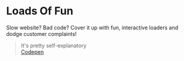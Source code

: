 # Loads Of Fun

Slow website? Bad code? Cover it up with fun, interactive loaders and dodge customer complaints!

> It's pretty self-explanatory \
> [Codepen](https://codepen.io/yishayhaz/pen/LYwWPJL)
